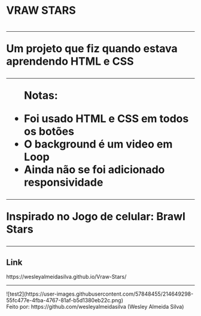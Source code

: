 <h1>VRAW STARS<h1>
<hr>
<p>Um projeto que fiz quando estava aprendendo HTML e CSS</p>
<hr>
<ul>
<p>Notas:</p>
<li>Foi usado HTML e CSS em todos os botões</li>
<li>O background é um video em Loop</li>
<li>Ainda não se foi adicionado responsividade</li>
</ul>

<hr>
<p>Inspirado no Jogo de celular: Brawl Stars</p>
<hr>
<h2>Link</h2>
https://wesleyalmeidasilva.github.io/Vraw-Stars/
<hr>
![test2](https://user-images.githubusercontent.com/57848455/214649298-55fc477e-4fba-4767-81af-b5d1380eb22c.png)
<br>
Feito por: https://github.com/wesleyalmeidasilva (Wesley Almeida Silva)

